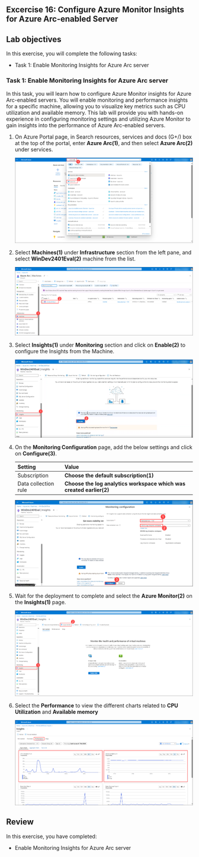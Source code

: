 ## Excercise 16: Configure Azure Monitor Insights for Azure Arc-enabled Server

## Lab objectives
In this exercise, you will complete the following tasks:

+ Task 1: Enable Monitoring Insights for Azure Arc server

### Task 1: Enable Monitoring Insights for Azure Arc server

In this task, you will learn how to configure Azure Monitor insights for Azure Arc-enabled servers. You will enable monitoring and performance insights for a specific machine, allowing you to visualize key metrics such as CPU utilization and available memory. This lab will provide you with hands-on experience in configuring monitoring settings and utilizing Azure Monitor to gain insights into the performance of Azure Arc-enabled servers.

1. On Azure Portal page, in Search resources, services and docs (G+/) box at the top of the portal, enter **Azure Arc(1)**, and then select **Azure Arc(2)** under services.

   ![](../Images/loganalytics-6.png)

1. Select **Machines(1)** under **Infrastructure** section from the left pane, and select **WinDev2401Eval(2)** machine from the list.

   ![](../Images/monitoring-1.png)

1. Select **Insights(1)** under **Monitoring** section and click on **Enable(2)** to configure the Insights from the Machine.

   ![](../Images/monitoring-2.png)

1. On the **Monitoring Configuration** page, add the below settings and click on **Configure(3)**.

      | Setting | Value|
      |----------|--------|
      | Subscription | **Choose the default subscription(1)** |
      | Data collection rule | **Choose the log analytics workspace which was created earlier(2)**|

   ![](../Images/monitoring-3.png)

1. Wait for the deployment to complete and select the **Azure Monitor(2)** on the **Insights(1)** page.

   ![](../Images/monitoring-4.png)

1. Select the **Performance** to view the different charts related to **CPU Utilization** and **Available memory**

   ![](../Images/monitoring-5.png)


## Review
In this exercise, you have completed:
- Enable Monitoring Insights for Azure Arc server
